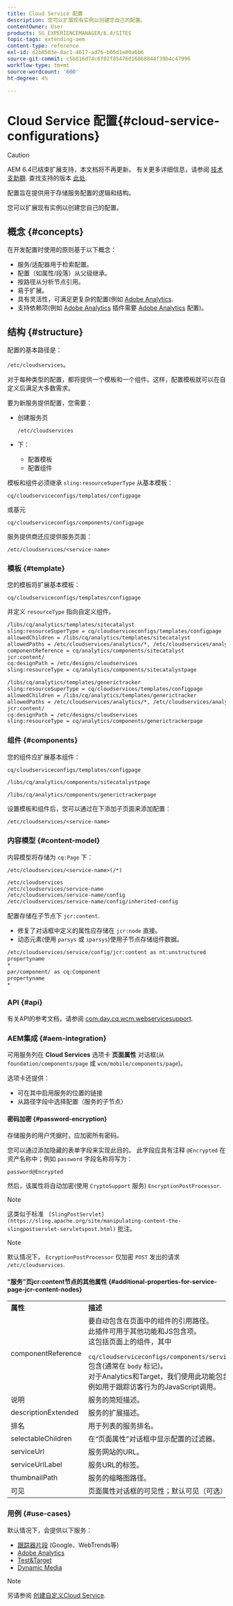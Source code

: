 ```yaml
---
title: Cloud Service 配置
description: 您可以扩展现有实例以创建您自己的配置。
contentOwner: User
products: SG_EXPERIENCEMANAGER/6.4/SITES
topic-tags: extending-aem
content-type: reference
exl-id: d2b8503e-8ac1-4617-ad76-b05d1e80a6b6
source-git-commit: c5b816d74c6f02f85476d16868844f39b4c47996
workflow-type: tm+mt
source-wordcount: '600'
ht-degree: 4%

---
```


# Cloud Service 配置{#cloud-service-configurations}

>[!CAUTION]
>
>AEM 6.4已结束扩展支持，本文档将不再更新。 有关更多详细信息，请参阅 [技术支助期](https://helpx.adobe.com/cn/support/programs/eol-matrix.html). 查找支持的版本 [此处](https://experienceleague.adobe.com/docs/).

配置旨在提供用于存储服务配置的逻辑和结构。

您可以扩展现有实例以创建您自己的配置。

## 概念 {#concepts}

在开发配置时使用的原则基于以下概念：

* 服务/适配器用于检索配置。
* 配置（如属性/段落）从父级继承。
* 按路径从分析节点引用。
* 易于扩展。
* 具有灵活性，可满足更复杂的配置(例如 [Adobe Analytics](/help/sites-administering/marketing-cloud.md#integrating-with-adobe-analytics).
* 支持依赖项(例如 [Adobe Analytics](/help/sites-administering/marketing-cloud.md#integrating-with-adobe-analytics) 插件需要 [Adobe Analytics](/help/sites-administering/marketing-cloud.md#integrating-with-adobe-analytics) 配置)。

## 结构 {#structure}

配置的基本路径是：

`/etc/cloudservices`。

对于每种类型的配置，都将提供一个模板和一个组件。这样，配置模板就可以在自定义后满足大多数需求。

要为新服务提供配置，您需要：

* 创建服务页

   `/etc/cloudservices`

* 下：

   * 配置模板
   * 配置组件

模板和组件必须继承 `sling:resourceSuperType` 从基本模板：

`cq/cloudserviceconfigs/templates/configpage`

或基元

`cq/cloudserviceconfigs/components/configpage`

服务提供商还应提供服务页面：

`/etc/cloudservices/<service-name>`

### 模板 {#template}

您的模板将扩展基本模板：

`cq/cloudserviceconfigs/templates/configpage`

并定义 `resourceType` 指向自定义组件。

```xml
/libs/cq/analytics/templates/sitecatalyst
sling:resourceSuperType = cq/cloudserviceconfigs/templates/configpage
allowedChildren = /libs/cq/analytics/templates/sitecatalyst
allowedPaths = /etc/cloudservices/analytics/*, /etc/cloudservices/analytics/.*
componentReference = cq/analytics/components/sitecatalyst
jcr:content/
cq:designPath = /etc/designs/cloudservices
sling:resourceType = cq/analytics/components/sitecatalystpage

/libs/cq/analytics/templates/generictracker
sling:resourceSuperType = cq/cloudservices/templates/configpage
allowedChildren = /libs/cq/analytics/templates/generictracker
allowedPaths = /etc/cloudservices/analytics/*, /etc/cloudservices/analytics/.*
jcr:content/
cq:designPath = /etc/designs/cloudservices
sling:resourceType = cq/analytics/components/generictrackerpage
```

### 组件 {#components}

您的组件应扩展基本组件：

`cq/cloudserviceconfigs/templates/configpage`

```xml
/libs/cq/analytics/components/sitecatalystpage

/libs/cq/analytics/components/generictrackerpage
```

设置模板和组件后，您可以通过在下添加子页面来添加配置：

`/etc/cloudservices/<service-name>`

### 内容模型 {#content-model}

内容模型将存储为 `cq:Page` 下：

`/etc/cloudservices/<service-name>(/*)`

```xml
/etc/cloudservices
/etc/cloudservices/service-name
/etc/cloudservices/service-name/config
/etc/cloudservices/service-name/config/inherited-config
```

配置存储在子节点下 `jcr:content`.

* 修复了对话框中定义的属性应存储在 `jcr:node` 直接。
* 动态元素(使用 `parsys` 或 `iparsys`)使用子节点存储组件数据。

```xml
/etc/cloudservices/service/config/jcr:content as nt:unstructured
propertyname
*
par/component/ as cq:Component
propertyname
*
```

### API {#api}

有关API的参考文档，请参阅 [com.day.cq.wcm.webservicesupport](https://helpx.adobe.com/experience-manager/6-4/sites/developing/using/reference-materials/javadoc/com/day/cq/wcm/webservicesupport/package-summary.html).

### AEM集成 {#aem-integration}

可用服务列在 **Cloud Services** 选项卡 **页面属性** 对话框(从 `foundation/components/page` 或 `wcm/mobile/components/page`)。

选项卡还提供：

* 可在其中启用服务的位置的链接
* 从路径字段中选择配置（服务的子节点）

#### 密码加密 {#password-encryption}

存储服务的用户凭据时，应加密所有密码。

您可以通过添加隐藏的表单字段来实现此目的。 此字段应具有注释 `@Encrypted` 在资产名称中；例如 `password` 字段名称将写为：

`password@Encrypted`

然后，该属性将自动加密(使用 `CryptoSupport` 服务) `EncryptionPostProcessor`.

>[!NOTE]
>
>这类似于标准 ` [SlingPostServlet](https://sling.apache.org/site/manipulating-content-the-slingpostservlet-servletspost.html)` 批注。

>[!NOTE]
>
>默认情况下， `EcryptionPostProcessor` 仅加密 `POST` 发出的请求 `/etc/cloudservices`.

#### “服务”页jcr:content节点的其他属性 {#additional-properties-for-service-page-jcr-content-nodes}

<table> 
 <tbody> 
  <tr> 
   <td><strong>属性</strong></td> 
   <td><strong>描述</strong></td> 
  </tr> 
  <tr> 
   <td>componentReference</td> 
   <td>要自动包含在页面中的组件的引用路径。<br /> 此插件可用于其他功能和JS包含项。<br /> 这包括页面上的组件，其中<br /> <code> cq/cloudserviceconfigs/components/servicecomponents</code><br /> 包含(通常在 <code>body</code> 标记)。<br /> 对于Analytics和Target，我们使用此功能包含其他功能，例如用于跟踪访客行为的JavaScript调用。</td> 
  </tr> 
  <tr> 
   <td>说明</td> 
   <td>服务的简短描述。<br /> </td> 
  </tr> 
  <tr> 
   <td>descriptionExtended</td> 
   <td>服务的扩展描述。</td> 
  </tr> 
  <tr> 
   <td>排名</td> 
   <td>用于列表的服务排名。</td> 
  </tr> 
  <tr> 
   <td>selectableChildren</td> 
   <td>在“页面属性”对话框中显示配置的过滤器。</td> 
  </tr> 
  <tr> 
   <td>serviceUrl</td> 
   <td>服务网站的URL。</td> 
  </tr> 
  <tr> 
   <td>serviceUrlLabel</td> 
   <td>服务URL的标签。</td> 
  </tr> 
  <tr> 
   <td>thumbnailPath</td> 
   <td>服务的缩略图路径。</td> 
  </tr> 
  <tr> 
   <td>可见</td> 
   <td>页面属性对话框的可见性；默认可见（可选）</td> 
  </tr> 
 </tbody> 
</table>

### 用例 {#use-cases}

默认情况下，会提供以下服务：

* [跟踪器片段](/help/sites-administering/external-providers.md) (Google、WebTrends等)
* [Adobe Analytics](/help/sites-administering/marketing-cloud.md#integrating-with-adobe-analytics)
* [Test&amp;Target](/help/sites-administering/marketing-cloud.md#integrating-with-adobe-target)
* [Dynamic Media](/help/sites-administering/marketing-cloud.md#integrating-with-scene)

>[!NOTE]
>
>另请参阅 [创建自定义Cloud Service](/help/sites-developing/extending-cloud-config-custom-cloud.md).
